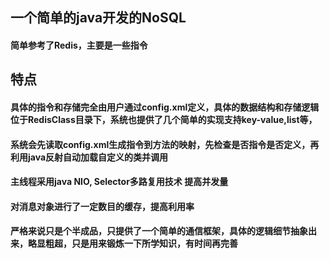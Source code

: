 
## 一个简单的java开发的NoSQL
#### 简单参考了Redis，主要是一些指令

## 特点
#### 具体的指令和存储完全由用户通过config.xml定义，具体的数据结构和存储逻辑位于RedisClass目录下，系统也提供了几个简单的实现支持key-value,list等，
#### 系统会先读取config.xml生成指令到方法的映射，先检查是否指令是否定义，再利用java反射自动加载自定义的类并调用
#### 主线程采用java NIO, Selector多路复用技术 提高并发量
#### 对消息对象进行了一定数目的缓存，提高利用率
#### 严格来说只是个半成品，只提供了一个简单的通信框架，具体的逻辑细节抽象出来，略显粗超，只是用来锻炼一下所学知识，有时间再完善
